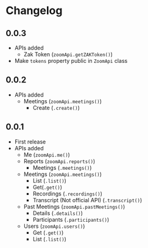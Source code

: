 # Changelog

## 0.0.3

- APIs added
  - Zak Token (`zoomApi.getZAKToken()`)
- Make `tokens` property public in `ZoomApi` class

## 0.0.2

- APIs added
  - Meetings (`zoomApi.meetings()`)
    - Create (`.create()`)

## 0.0.1

- First release
- APIs added
  - Me (`zoomApi.me()`)
  - Reports (`zoomApi.reports()`)
    - Meetings (`.meetings()`)
  - Meetings (`zoomApi.meetings()`)
    - List (`.list()`)
    - Get(`.get()`)
    - Recordings (`.recordings()`)
    - Transcript (Not official API) (`.transcript()`)
  - Past Meetings (`zoomApi.pastMeetings()`)
    - Details (`.details()`)
    - Participants (`.participants()`)
  - Users (`zoomApi.users()`)
    - Get (`.get()`)
    - List (`.list()`)
